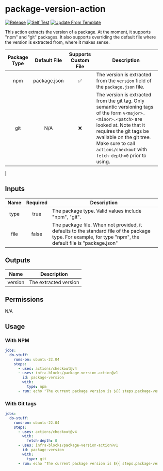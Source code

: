 # package-version-action
[![Release](https://github.com/infra-blocks/package-version-action/actions/workflows/git-tag-semver-from-label.yml/badge.svg)](https://github.com/infra-blocks/package-version-action/actions/workflows/git-tag-semver-from-label.yml)
[![Self Test](https://github.com/infra-blocks/package-version-action/actions/workflows/self-test.yml/badge.svg)](https://github.com/infra-blocks/package-version-action/actions/workflows/self-test.yml)
[![Update From Template](https://github.com/infra-blocks/package-version-action/actions/workflows/update-from-template.yml/badge.svg)](https://github.com/infra-blocks/package-version-action/actions/workflows/update-from-template.yml)

This action extracts the version of a package. At the moment, it supports "npm" and "git" packages. It also
supports overriding the default file where the version is extracted from, where it makes sense. 

| Package Type | Default File | Supports Custom File | Description                                                                                                                                                                                                                                                               |
|:------------:|:------------:|:--------------------:|---------------------------------------------------------------------------------------------------------------------------------------------------------------------------------------------------------------------------------------------------------------------------|
|     npm      | package.json |  :white_check_mark:  | The version is extracted from the `version` field of the `package.json` file.                                                                                                                                                                                             |
|     git      |     N/A      |         :x:          | The version is extracted from the git tag. Only semantic versioning tags of the form `v<major>.<minor>.<patch>` are looked at. Note that it requires the git tags be available on the git tree. Make sure to call `actions/checkout` with `fetch-depth=0` prior to using. 
|


## Inputs

| Name | Required  | Description                                                                                                                                                |
|:----:|:---------:|------------------------------------------------------------------------------------------------------------------------------------------------------------|
| type |   true    | The package type. Valid values include "npm", "git".                                                                                                       |
| file |   false   | The package file. When not provided, it defaults to the standard file of the package type. For example, for type "npm", the default file is "package.json" |

## Outputs

|  Name   | Description           |
|:-------:|-----------------------|
| version | The extracted version |

## Permissions

N/A

## Usage

### With NPM

```yaml
jobs:
  do-stuff:
    runs-on: ubuntu-22.04
    steps:
      - uses: actions/checkout@v4
      - uses: infra-blocks/package-version-action@v1
        id: package-version
        with:
          type: npm
      - run: echo "The current package version is ${{ steps.package-version.outputs.version }}" 
```

### With Git tags

```yaml
jobs:
  do-stuff:
    runs-on: ubuntu-22.04
    steps:
      - uses: actions/checkout@v4
        with:
          fetch-depth: 0
      - uses: infra-blocks/package-version-action@v1
        id: package-version
        with:
          type: git
      - run: echo "The current package version is ${{ steps.package-version.outputs.version }}" 
```
